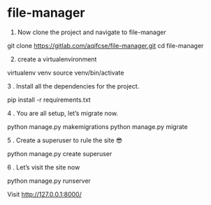 # file-manager

1. Now clone the project and navigate to file-manager

git clone https://gitlab.com/aqifcse/file-manager.git
cd file-manager

2. create a virtualenvironment

virtualenv venv
source venv/bin/activate


3 . Install all the dependencies for the project.

pip install -r requirements.txt

4 . You are all setup, let’s migrate now.

python manage.py makemigrations
python manage.py migrate

5 . Create a superuser to rule the site 😎

python manage.py create superuser

6 . Let’s visit the site now

python manage.py runserver

Visit http://127.0.0.1:8000/